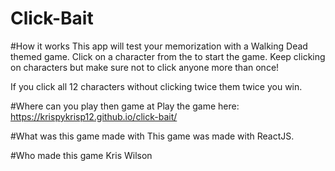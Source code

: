 # Click-Bait

#How it works
This app will test your memorization with a Walking Dead themed game. Click on a character from the to start the game. Keep clicking on characters but make sure not to click anyone more than once!

If you click all 12 characters without clicking twice them twice you win.

#Where can you play then game at
Play the game here: https://krispykrisp12.github.io/click-bait/

#What was this game made with
This game was made with ReactJS.

#Who made this game
Kris Wilson
